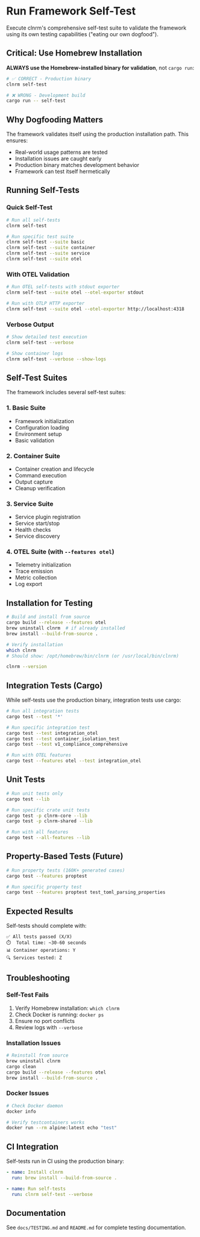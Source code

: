# Run Framework Self-Test

Execute clnrm's comprehensive self-test suite to validate the framework using its own testing capabilities ("eating our own dogfood").

## Critical: Use Homebrew Installation

**ALWAYS use the Homebrew-installed binary for validation**, not `cargo run`:

```bash
# ✅ CORRECT - Production binary
clnrm self-test

# ❌ WRONG - Development build
cargo run -- self-test
```

## Why Dogfooding Matters

The framework validates itself using the production installation path. This ensures:
- Real-world usage patterns are tested
- Installation issues are caught early
- Production binary matches development behavior
- Framework can test itself hermetically

## Running Self-Tests

### Quick Self-Test
```bash
# Run all self-tests
clnrm self-test

# Run specific test suite
clnrm self-test --suite basic
clnrm self-test --suite container
clnrm self-test --suite service
clnrm self-test --suite otel
```

### With OTEL Validation
```bash
# Run OTEL self-tests with stdout exporter
clnrm self-test --suite otel --otel-exporter stdout

# Run with OTLP HTTP exporter
clnrm self-test --suite otel --otel-exporter http://localhost:4318
```

### Verbose Output
```bash
# Show detailed test execution
clnrm self-test --verbose

# Show container logs
clnrm self-test --verbose --show-logs
```

## Self-Test Suites

The framework includes several self-test suites:

### 1. Basic Suite
- Framework initialization
- Configuration loading
- Environment setup
- Basic validation

### 2. Container Suite
- Container creation and lifecycle
- Command execution
- Output capture
- Cleanup verification

### 3. Service Suite
- Service plugin registration
- Service start/stop
- Health checks
- Service discovery

### 4. OTEL Suite (with `--features otel`)
- Telemetry initialization
- Trace emission
- Metric collection
- Log export

## Installation for Testing

```bash
# Build and install from source
cargo build --release --features otel
brew uninstall clnrm  # if already installed
brew install --build-from-source .

# Verify installation
which clnrm
# Should show: /opt/homebrew/bin/clnrm (or /usr/local/bin/clnrm)

clnrm --version
```

## Integration Tests (Cargo)

While self-tests use the production binary, integration tests use cargo:

```bash
# Run all integration tests
cargo test --test '*'

# Run specific integration test
cargo test --test integration_otel
cargo test --test container_isolation_test
cargo test --test v1_compliance_comprehensive

# Run with OTEL features
cargo test --features otel --test integration_otel
```

## Unit Tests

```bash
# Run unit tests only
cargo test --lib

# Run specific crate unit tests
cargo test -p clnrm-core --lib
cargo test -p clnrm-shared --lib

# Run with all features
cargo test --all-features --lib
```

## Property-Based Tests (Future)

```bash
# Run property tests (160K+ generated cases)
cargo test --features proptest

# Run specific property test
cargo test --features proptest test_toml_parsing_properties
```

## Expected Results

Self-tests should complete with:
```
✅ All tests passed (X/X)
⏱️  Total time: ~30-60 seconds
📊 Container operations: Y
🔍 Services tested: Z
```

## Troubleshooting

### Self-Test Fails
1. Verify Homebrew installation: `which clnrm`
2. Check Docker is running: `docker ps`
3. Ensure no port conflicts
4. Review logs with `--verbose`

### Installation Issues
```bash
# Reinstall from source
brew uninstall clnrm
cargo clean
cargo build --release --features otel
brew install --build-from-source .
```

### Docker Issues
```bash
# Check Docker daemon
docker info

# Verify testcontainers works
docker run --rm alpine:latest echo "test"
```

## CI Integration

Self-tests run in CI using the production binary:

```yaml
- name: Install clnrm
  run: brew install --build-from-source .

- name: Run self-tests
  run: clnrm self-test --verbose
```

## Documentation

See `docs/TESTING.md` and `README.md` for complete testing documentation.
